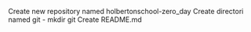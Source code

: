 Create new repository named holbertonschool-zero_day
Create directori named git - mkdir git
Create README.md 
